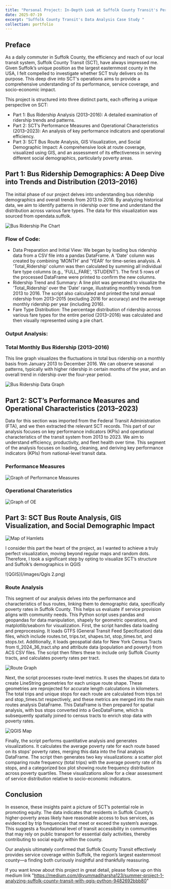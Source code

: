 ```yaml
---
title: "Personal Project: In-Depth Look at Suffolk County Transit's Performance and Impact"
date: 2025-07-19
excerpt: "Suffolk County Transit's Data Analysis Case Study "
collection: portfolio
---
```




## Preface 
As a daily commuter in Suffolk County, the efficiency and reach of our local transit system, Suffolk County Transit (SCT), have always impressed me. Given Suffolk’s unique position as the largest easternmost county in the USA, I felt compelled to investigate whether SCT truly delivers on its purpose. This deep dive into SCT's operations aims to provide a comprehensive understanding of its performance, service coverage, and socio-economic impact.

This project is structured into three distinct parts, each offering a unique perspective on SCT:
* Part 1: Bus Ridership Analysis (2013–2016): A detailed examination of ridership trends and patterns.
* Part 2: SCT’s Performance Measures and Operational Characteristics (2013–2023): An analysis of key performance indicators and operational efficiency.
* Part 3: SCT Bus Route Analysis, GIS Visualization, and Social Demographic Impact: A comprehensive look at route coverage, visualized using GIS, and an assessment of its effectiveness in serving different social demographics, particularly poverty areas.


## Part 1: Bus Ridership Demographics: A Deep Dive into Trends and Distribution (2013–2016)

The initial phase of our project delves into understanding bus ridership demographics and overall trends from 2013 to 2016. By analyzing historical data, we aim to identify patterns in ridership over time and understand the distribution across various fare types. The data for this visualization was sourced from opendata.suffolk.

![Bus Ridership Pie Chart](/images/Bus_Ridership.png)

### Flow of Code:
* Data Preparation and Initial View: We began by loading bus ridership data from a CSV file into a pandas DataFrame. A 'Date' column was created by combining 'MONTH' and 'YEAR' for time-series analysis. A 'Total_Ridership' column was then calculated by summing all individual fare type columns (e.g., 'FULL_FARE', 'STUDENT'). The first 5 rows of the processed DataFrame were printed to confirm the new columns.
* Ridership Trend and Summary: A line plot was generated to visualize the 'Total_Ridership' over the 'Date' range, illustrating monthly trends from 2013 to 2016. The script also calculated and printed the total annual ridership from 2013–2015 (excluding 2016 for accuracy) and the average monthly ridership per year (including 2016).
* Fare Type Distribution: The percentage distribution of ridership across various fare types for the entire period (2013–2016) was calculated and then visually represented using a pie chart.

### Output Analysis:
### Total Monthly Bus Ridership (2013–2016)
This line graph visualizes the fluctuations in total bus ridership on a monthly basis from January 2013 to December 2016. We can observe seasonal patterns, typically with higher ridership in certain months of the year, and an overall trend in ridership over the four-year period.

![Bus Ridership Data Graph](/images/Bus_ridership_data_graph.png)

## Part 2: SCT’s Performance Measures and Operational Characteristics (2013–2023)
Data for this section was imported from the Federal Transit Administration (FTA), and we then extracted the relevant SCT records. This part of our analysis focuses on key performance indicators (KPIs) and operational characteristics of the transit system from 2013 to 2023. We aim to understand efficiency, productivity, and fleet health over time.
This segment of the analysis focuses on loading, cleaning, and deriving key performance indicators (KPIs) from national-level transit data.
### Performance Measures
![Graph of Performance Measures](/images/Performance_measures.png)
### Operational Charateristics
![Graph of OE](/images/OE.png)

## Part 3: SCT Bus Route Analysis, GIS Visualization, and Social Demographic Impact
![Map of Hamlets](/images/hamlets.png)

I consider this part the heart of the project, as I wanted to achieve a truly perfect visualization, moving beyond regular maps and random dots. Therefore, I took a significant step by opting to visualize SCT’s structure and Suffolk’s demographics in QGIS

![QGIS](/images/Qgis 2.png)

### Route Analysis
This segment of our analysis delves into the performance and characteristics of bus routes, linking them to demographic data, specifically poverty rates in Suffolk County. This helps us evaluate if service provision aligns with community needs.
This Python script uses pandas and geopandas for data manipulation, shapely for geometric operations, and matplotlib/seaborn for visualization.
First, the script handles data loading and preprocessing. It loads GTFS (General Transit Feed Specification) data files, which include routes.txt, trips.txt, shapes.txt, stop_times.txt, and stops.txt. Additionally, it loads geospatial data for New York Census Tracts from tl_2024_36_tract.shp and attribute data (population and poverty) from ACS CSV files. The script then filters these to include only Suffolk County tracts, and calculates poverty rates per tract.

![Route Graph](/images/route.png)

Next, the script processes route-level metrics. It uses the shapes.txt data to create LineString geometries for each unique route shape. These geometries are reprojected for accurate length calculations in kilometers. The total trips and unique stops for each route are calculated from trips.txt and stop_times.txt respectively, and these metrics are merged into the main routes analysis DataFrame. This DataFrame is then prepared for spatial analysis, with bus stops converted into a GeoDataFrame, which is subsequently spatially joined to census tracts to enrich stop data with poverty rates.

![QGIS Map](/images/Qgis.png)

Finally, the script performs quantitative analysis and generates visualizations. It calculates the average poverty rate for each route based on its stops’ poverty rates, merging this data into the final analysis DataFrame. The script then generates two key visualizations: a scatter plot comparing route frequency (total trips) with the average poverty rate of its stops, and a categorized box plot showing route frequency distribution across poverty quartiles. These visualizations allow for a clear assessment of service distribution relative to socio-economic indicators.

## Conclusion
In essence, these insights paint a picture of SCT’s potential role in promoting equity. The data indicates that residents in Suffolk County’s higher-poverty areas likely have reasonable access to bus services, as evidenced by trip frequencies that meet or exceed the system’s average. This suggests a foundational level of transit accessibility in communities that may rely on public transport for essential daily activities, thereby contributing to social equity within the county.

Our analysis ultimately confirmed that Suffolk County Transit effectively provides service coverage within Suffolk, the region’s largest easternmost county—a finding both curiously insightful and thankfully reassuring. 

If you want know about this project in great detail, please follow up on this medium link
"https://medium.com/@vummadiharsha123/summer-project-1-analyzing-suffolk-county-transit-with-qgis-python-9482692bbb80"














